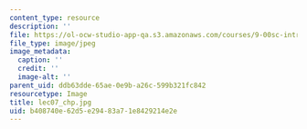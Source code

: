 ```yaml
---
content_type: resource
description: ''
file: https://ol-ocw-studio-app-qa.s3.amazonaws.com/courses/9-00sc-introduction-to-psychology-fall-2011/b408740e62d5e29483a71e8429214e2e_lec07_chp.jpg
file_type: image/jpeg
image_metadata:
  caption: ''
  credit: ''
  image-alt: ''
parent_uid: ddb63dde-65ae-0e9b-a26c-599b321fc842
resourcetype: Image
title: lec07_chp.jpg
uid: b408740e-62d5-e294-83a7-1e8429214e2e
---
```

